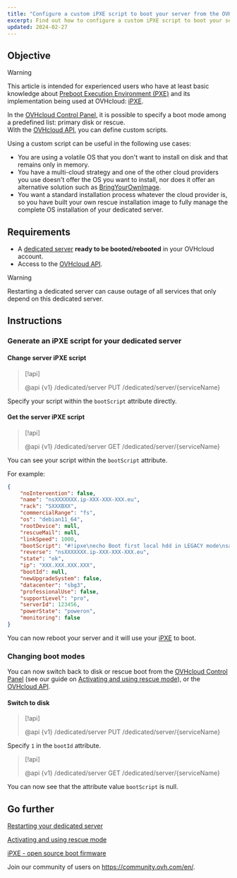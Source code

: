 ```yaml
---
title: "Configure a custom iPXE script to boot your server from the OVHcloud API"
excerpt: Find out how to configure a custom iPXE script to boot your server from the OVHcloud API
updated: 2024-02-27
---
```


## Objective

> [!warning]
>
> This article is intended for experienced users who have at least basic knowledge about [Preboot Execution Environment (PXE)](https://en.wikipedia.org/wiki/Preboot_Execution_Environment) and its implementation being used at OVHcloud: [iPXE](https://ipxe.org/).
>

In the [OVHcloud Control Panel](https://www.ovh.com/auth/?action=gotomanager&from=https://www.ovh.ie/&ovhSubsidiary=ie), it is possible to specify a boot mode among a predefined list: primary disk or rescue.<br>
With the [OVHcloud API](https://api.ovh.com/), you can define custom scripts.

Using a custom script can be useful in the following use cases:

- You are using a volatile OS that you don't want to install on disk and that remains only in memory.
- You have a multi-cloud strategy and one of the other cloud providers you use doesn't offer the OS you want to install, nor does it offer an alternative solution such as [BringYourOwnImage](/pages/bare_metal_cloud/dedicated_servers/bring-your-own-image).
- You want a standard installation process whatever the cloud provider is, so you have built your own rescue installation image to fully manage the complete OS installation of your dedicated server.

## Requirements

- A [dedicated server](https://www.ovhcloud.com/en-ie/bare-metal/) **ready to be booted/rebooted** in your OVHcloud account.
- Access to the [OVHcloud API](https://api.ovh.com/).

> [!warning]
>
> Restarting a dedicated server can cause outage of all services that only depend on this dedicated server.
>

## Instructions

### Generate an iPXE script for your dedicated server <a name="manageIpxeScript"></a>

#### Change server iPXE script <a name="changeIpxeScript"></a>

> [!api]
>
> @api {v1} /dedicated/server PUT /dedicated/server/{serviceName}
>

Specify your script within the `bootScript` attribute directly.

#### Get the server iPXE script <a name="getIpxeScript"></a>

> [!api]
>
> @api {v1} /dedicated/server GET /dedicated/server/{serviceName}
>

You can see your script within the `bootScript` attribute.

For example:

```json
{
    "noIntervention": false,
    "name": "nsXXXXXXX.ip-XXX-XXX-XXX.eu",
    "rack": "SXXXBXX",
    "commercialRange": "fs",
    "os": "debian11_64",
    "rootDevice": null,
    "rescueMail": null,
    "linkSpeed": 1000,
    "bootScript": "#!ipxe\necho Boot first local hdd in LEGACY mode\nsanboot --no-describe --drive 0x80\nexit 1\n",
    "reverse": "nsXXXXXXX.ip-XXX-XXX-XXX.eu",
    "state": "ok",
    "ip": "XXX.XXX.XXX.XXX",
    "bootId": null,
    "newUpgradeSystem": false,
    "datacenter": "sbg3",
    "professionalUse": false,
    "supportLevel": "pro",
    "serverId": 123456,
    "powerState": "poweron",
    "monitoring": false
}
```

You can now reboot your server and it will use your [iPXE](https://ipxe.org/) to boot.

### Changing boot modes <a name="leaveIpxeScript"></a>

You can now switch back to disk or rescue boot from the [OVHcloud Control Panel](https://www.ovh.com/auth/?action=gotomanager&from=https://www.ovh.ie/&ovhSubsidiary=ie) (see our guide on [Activating and using rescue mode](/pages/bare_metal_cloud/dedicated_servers/rescue_mode)), or the [OVHcloud API](https://api.ovh.com/).

#### Switch to disk <a name="switchToDisk"></a>

> [!api]
>
> @api {v1} /dedicated/server PUT /dedicated/server/{serviceName}
>

Specify `1` in the `bootId` attribute.

> [!api]
>
> @api {v1} /dedicated/server GET /dedicated/server/{serviceName}
>

You can now see that the attribute value `bootScript` is null.

## Go further <a name="gofurther"></a>

[Restarting your dedicated server](/pages/bare_metal_cloud/dedicated_servers/getting-started-with-dedicated-server#reboot)

[Activating and using rescue mode](/pages/bare_metal_cloud/dedicated_servers/rescue_mode)

[iPXE - open source boot firmware](https://ipxe.org/)

Join our community of users on <https://community.ovh.com/en/>.
